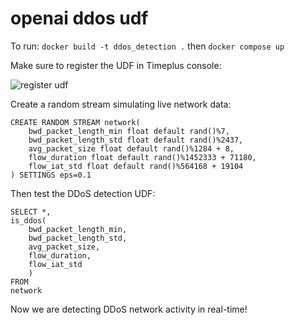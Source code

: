 # openai ddos udf
 
To run:
```docker build -t ddos_detection .```
then
```docker compose up```

Make sure to register the UDF in Timeplus console:

![register udf](https://github.com/user-attachments/assets/f68b7784-7a0a-4698-9741-55e5227e45a3)

Create a random stream simulating live network data:
```
CREATE RANDOM STREAM network(
    bwd_packet_length_min float default rand()%7,
    bwd_packet_length_std float default rand()%2437,
    avg_packet_size float default rand()%1284 + 8,
    flow_duration float default rand()%1452333 + 71180,
    flow_iat_std float default rand()%564168 + 19104
) SETTINGS eps=0.1
```
Then test the DDoS detection UDF:
```
SELECT *,
is_ddos(
    bwd_packet_length_min,
    bwd_packet_length_std,
    avg_packet_size,
    flow_duration,
    flow_iat_std
    )
FROM
network
```

Now we are detecting DDoS network activity in real-time!
